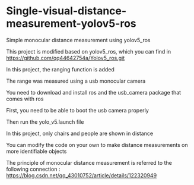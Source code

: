 # Single-visual-distance-measurement-yolov5-ros
Simple monocular distance measurement using yolov5_ros

This project is modified based on yolov5_ros, which you can find in https://github.com/qq44642754a/Yolov5_ros.git

In this project, the ranging function is added

The range was measured using a usb monocular camera

You need to download and install ros and the usb_camera package that comes with ros

First, you need to be able to boot the usb camera properly

Then run the yolo_v5.launch file

In this project, only chairs and people are shown in distance

You can modify the code on your own to make distance measurements on more identifiable objects

The principle of monocular distance measurement is referred to the following connection : https://blog.csdn.net/qq_43010752/article/details/122320949
